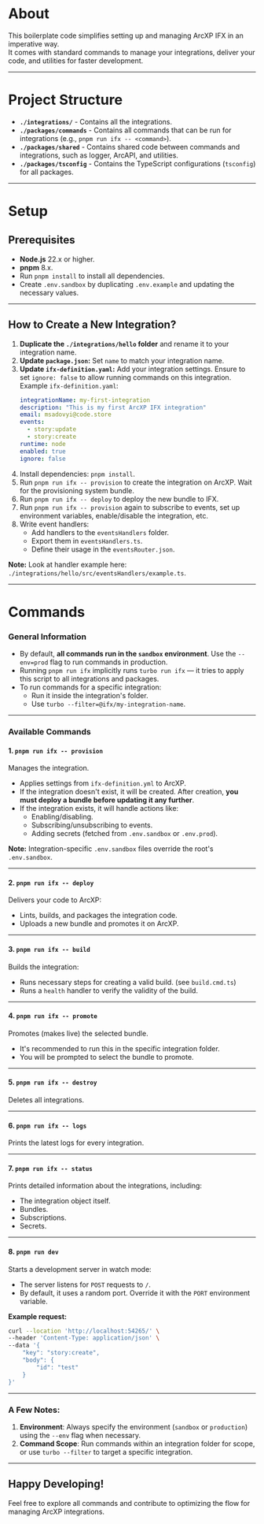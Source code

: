 # About

This boilerplate code simplifies setting up and managing ArcXP IFX in an imperative way.  
It comes with standard commands to manage your integrations, deliver your code, and utilities for faster development.

---

# Project Structure

- **`./integrations/`** - Contains all the integrations.  
- **`./packages/commands`** - Contains all commands that can be run for integrations (e.g., `pnpm run ifx -- <command>`).  
- **`./packages/shared`** - Contains shared code between commands and integrations, such as logger, ArcAPI, and utilities.  
- **`./packages/tsconfig`** - Contains the TypeScript configurations (`tsconfig`) for all packages.

---

# Setup

## Prerequisites

- **Node.js** 22.x or higher.
- **pnpm** 8.x.
- Run `pnpm install` to install all dependencies.
- Create `.env.sandbox` by duplicating `.env.example` and updating the necessary values.

---

## How to Create a New Integration?

1. **Duplicate the `./integrations/hello` folder** and rename it to your integration name.
2. **Update `package.json`:** Set `name` to match your integration name.
3. **Update `ifx-definition.yaml`:** Add your integration settings. Ensure to set `ignore: false` to allow running commands on this integration.  
   Example `ifx-definition.yaml`:
   ```yml
   integrationName: my-first-integration
   description: "This is my first ArcXP IFX integration"
   email: msadovyi@code.store
   events:
     - story:update
     - story:create
   runtime: node
   enabled: true
   ignore: false
   ```
4. Install dependencies: `pnpm install`.
5. Run `pnpm run ifx -- provision` to create the integration on ArcXP. Wait for the provisioning system bundle.
6. Run `pnpm run ifx -- deploy` to deploy the new bundle to IFX.  
7. Run `pnpm run ifx -- provision` again to subscribe to events, set up environment variables, enable/disable the integration, etc.  
8. Write event handlers:
   - Add handlers to the `eventsHandlers` folder.
   - Export them in `eventsHandlers.ts`.
   - Define their usage in the `eventsRouter.json`.

**Note:** Look at handler example here: `./integrations/hello/src/eventsHandlers/example.ts`.

---

# Commands

### General Information

- By default, **all commands run in the `sandbox` environment**. Use the `--env=prod` flag to run commands in production.  
- Running `pnpm run ifx` implicitly runs `turbo run ifx` — it tries to apply this script to all integrations and packages.  
- To run commands for a specific integration:
  - Run it inside the integration's folder.  
  - Use `turbo --filter=@ifx/my-integration-name`.  

---

### Available Commands

#### **1. `pnpm run ifx -- provision`**  
Manages the integration.  
- Applies settings from `ifx-definition.yml` to ArcXP.  
- If the integration doesn't exist, it will be created. After creation, **you must deploy a bundle before updating it any further**.  
- If the integration exists, it will handle actions like:  
  - Enabling/disabling.  
  - Subscribing/unsubscribing to events.  
  - Adding secrets (fetched from `.env.sandbox` or `.env.prod`).  

**Note:** Integration-specific `.env.sandbox` files override the root's `.env.sandbox`.

---

#### **2. `pnpm run ifx -- deploy`**  
Delivers your code to ArcXP:  
- Lints, builds, and packages the integration code.  
- Uploads a new bundle and promotes it on ArcXP.

---

#### **3. `pnpm run ifx -- build`**  
Builds the integration:  
- Runs necessary steps for creating a valid build. (see `build.cmd.ts`)  
- Runs a `health` handler to verify the validity of the build.

---

#### **4. `pnpm run ifx -- promote`**  
Promotes (makes live) the selected bundle.  
- It's recommended to run this in the specific integration folder.  
- You will be prompted to select the bundle to promote.

---

#### **5. `pnpm run ifx -- destroy`**  
Deletes all integrations.

---

#### **6. `pnpm run ifx -- logs`**  
Prints the latest logs for every integration.

---

#### **7. `pnpm run ifx -- status`**  
Prints detailed information about the integrations, including:  
- The integration object itself.  
- Bundles.  
- Subscriptions.  
- Secrets.

---

#### **8. `pnpm run dev`**  
Starts a development server in watch mode:  
- The server listens for `POST` requests to `/`.  
- By default, it uses a random port. Override it with the `PORT` environment variable.

**Example request:**
```bash
curl --location 'http://localhost:54265/' \
--header 'Content-Type: application/json' \
--data '{
    "key": "story:create",
    "body": {
        "id": "test"
    }
}'
```

---

### A Few Notes:
1. **Environment**: Always specify the environment (`sandbox` or `production`) using the `--env` flag when necessary.  
2. **Command Scope**: Run commands within an integration folder for scope, or use `turbo --filter` to target a specific integration.

---

## Happy Developing!
Feel free to explore all commands and contribute to optimizing the flow for managing ArcXP integrations.
